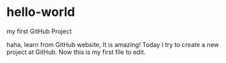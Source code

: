 # hello-world
my first GitHub Project

haha, learn from GitHub website, It is amazing!
Today I try to create a new project at GitHub.
Now this is my first file to edit.
